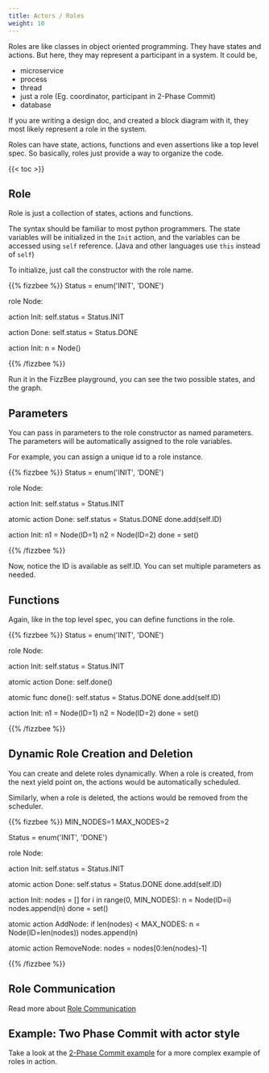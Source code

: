 ```yaml
---
title: Actors / Roles
weight: 10
---
```


Roles are like classes in object oriented programming. They have states and actions.
But here, they may represent a participant in a system. It could be,
- microservice
- process
- thread
- just a role (Eg. coordinator, participant in 2-Phase Commit)
- database

If you are writing a design doc, and created a block diagram with it,
they most likely represent a role in the system.

Roles can have state, actions, functions and even assertions like
a top level spec. So basically, roles just provide a way to organize the code.


{{< toc >}}

## Role

Role is just a collection of states, actions and functions.

The syntax should be familiar to most python programmers.
The state variables will be initialized in the `Init` action,
and the variables can be accessed using `self` reference.
(Java and other languages use `this` instead of `self`)

To initialize, just call the constructor with the role name.


{{% fizzbee %}}
Status = enum('INIT', 'DONE')

role Node:

  action Init:
    self.status = Status.INIT

  action Done:
    self.status = Status.DONE

action Init:
  n = Node()

{{% /fizzbee %}}

Run it in the FizzBee playground, you can see the two possible states, and the graph.


## Parameters

You can pass in parameters to the role constructor as named parameters.
The parameters will be automatically assigned to the role variables.

For example, you can assign a unique id to a role instance.

{{% fizzbee %}}
Status = enum('INIT', 'DONE')

role Node:

  action Init:
    self.status = Status.INIT

  atomic action Done:
    self.status = Status.DONE
    done.add(self.ID)

action Init:
  n1 = Node(ID=1)
  n2 = Node(ID=2)
  done = set()

{{% /fizzbee %}}

Now, notice the ID is available as self.ID. You can set multiple parameters as needed.

## Functions
Again, like in the top level spec, you can define functions in the role.

{{% fizzbee %}}
Status = enum('INIT', 'DONE')

role Node:

  action Init:
    self.status = Status.INIT

  atomic action Done:
    self.done()

  atomic func done():
    self.status = Status.DONE
    done.add(self.ID)

action Init:
  n1 = Node(ID=1)
  n2 = Node(ID=2)
  done = set()

{{% /fizzbee %}}

## Dynamic Role Creation and Deletion

You can create and delete roles dynamically. When a role is created, 
from the next yield point on, the actions would be automatically scheduled.

Similarly, when a role is deleted, the actions would be removed from the scheduler.

{{% fizzbee %}}
MIN_NODES=1
MAX_NODES=2

Status = enum('INIT', 'DONE')

role Node:

  action Init:
    self.status = Status.INIT

  atomic action Done:
    self.status = Status.DONE
    done.add(self.ID)


action Init:
  nodes = []
  for i in range(0, MIN_NODES):
      n = Node(ID=i)
      nodes.append(n)
  done = set()

atomic action AddNode:
  if len(nodes) < MAX_NODES:
    n = Node(ID=len(nodes))
    nodes.append(n)

atomic action RemoveNode:
  nodes = nodes[0:len(nodes)-1]

{{% /fizzbee %}}

## Role Communication
Read more about [Role Communication](/tutorials/channels/)

## Example: Two Phase Commit with actor style
Take a look at the [2-Phase Commit example](/examples/two_phase_commit_actors/) for
a more complex example of roles in action.
